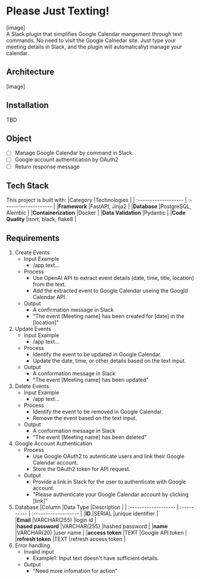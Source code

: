 # Please Just Texting!
[image]   
A Slack plugin that simplifies Google Calendar mangement through text commands. No need to visit the Google Calnedar site. Just type your meeting details in Slack, and the plugin will automaticallyt manage your calendar.

## Architecture
[image]   

## Installation
TBD

## Object
- [ ] Manage Google Calendar by command in Slack
- [ ] Google account authentication by OAuth2
- [ ] Return response message

## Tech Stack
This project is built with:
|Category              |Technologies           |
| :------------------- | :-------------------- |
|**Framework**         |FastAPI, Jinja2        |
|**Database**          |PostgreSQL, Alembic    |
|**Containerization**  |Docker                 |
|**Data Validation**   |Pydantic               |
|**Code Quality**      |isort, black, flake8   |

## Requirements
1. Create Events
   - Input Example
     - /app text...
   - Process
     - Use OpenAI API to extract event details (date, time, title, location) from the text.
     - Add the extracted event to Google Calendar useing the Googld Calendar API.
   - Output
     - A confirmation message in Slack
     - "The event [Meeting name] has been created for [date] in the [location]"
2. Update Events
   - Input Example
      - /app text...
   - Process
      - Identify the event to be updated in Google Calendar.
      - Update the date, time, or other details based on the text input.
   - Output
      - A conformation message in Slack
      - "The event [Meeting name] has been updated"
3. Delete Events
   - Input Example
      - /app text...
   - Process
      - Identify the event to be removed in Google Calendar.
      - Remove the event based on the text input.
   - Output
      - A conformation message in Slack
      - "The event [Meeting name] has been deleted"
4. Google Account Authentication
   - Process
      - Use Google OAuth2 to autenticate users and link their Google Calendar account.
      - Store the OAuth2 token for API request.
   - Output
      - Provide a link in Slack for the user to authenticate with Google account.
      - "Please authenticate your Google Calendar account by clicking [link]"
5. Database
   |Column                |Data Type    |Description           |
   | :------------------- | :---------- | :------------------- |
   |**ID**                |SERIAL       |unique identifier     |                
   |**Email**             |VARCHAR(255) |login id              |                
   |**hased password**    |VARCHAR(255) |hashed password       |
   |**name**              |VARCHAR(20)  |user name             |
   |**access token**      |TEXT         |Google API token      |
   |**refresh token**     |TEXT         |refresh access token  |
6. Error handling
   - Invalid input
      - Example1: Input text doesn't have sufficient details.
   - Output
      - "Need more infomation for action"
